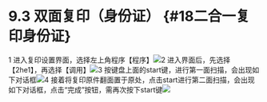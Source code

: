 # 9.3 双面复印（身份证） {#18二合一复印身份证}

1 进入复印设置界面，选择左上角程序【程序】![](https://ws2.sinaimg.cn/large/006tNc79ly1fj30oheij3j31c20ly41o.jpg)2 进入界面后，先选择【2he1】，再选择【调用】![](https://ws4.sinaimg.cn/large/006tNc79ly1fj30oo9jfaj31c20mr0wq.jpg)3 按键盘上面的start键，进行第一面扫描，会出现如下对话框![](https://ws4.sinaimg.cn/large/006tNc79ly1fj30ovqq61j31c20mg77i.jpg)4 接着将复印原件翻面置于原处，点击start进行第二面扫描，会出现如下对话框，点击“完成”按钮，需再次按下start键![](https://ws1.sinaimg.cn/large/006tNc79ly1fj30p5ejqej31c20m1q5y.jpg)

